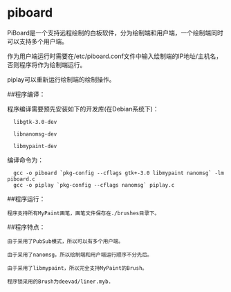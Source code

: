 # piboard

PiBoard是一个支持远程绘制的白板软件，分为绘制端和用户端，一个绘制端同时可以支持多个用户端。

作为用户端运行时需要在/etc/piboard.conf文件中输入绘制端的IP地址/主机名，否则程序将作为绘制端运行。

piplay可以重新运行绘制端的绘制操作。

##程序编译：

   程序编译需要预先安装如下的开发库(在Debian系统下)：

      libgtk-3.0-dev

      libnanomsg-dev

      libmypaint-dev

   编译命令为：

      gcc -o piboard `pkg-config --cflags gtk+-3.0 libmypaint nanomsg` -lm piboard.c
      gcc -o piplay `pkg-config --cflags nanomsg` piplay.c

##程序运行：

    程序支持所有MyPaint画笔，画笔文件保存在./brushes目录下。

##程序特点：

    由于采用了PubSub模式，所以可以有多个用户端。

    由于采用了nanomsg，所以绘制端和用户端运行顺序不分先后。

    由于采用了libmypaint，所以完全支持MyPaint的Brush。

    程序锁采用的Brush为deevad/liner.myb.
